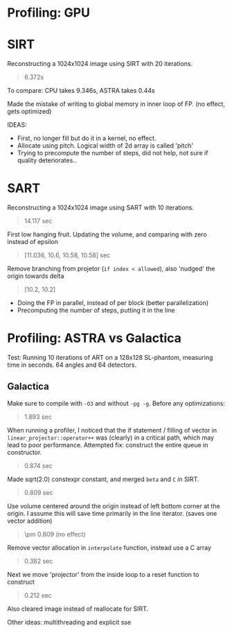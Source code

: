 # Profiling: GPU

# SIRT

Reconstructing a 1024x1024 image using SIRT with 20 iterations.

> 6.372s

To compare: CPU takes 9.346s, ASTRA takes 0.44s

Made the mistake of writing to global memory in inner loop of FP. (no effect, gets optimized)

IDEAS:
- First, no longer fill but do it in a kernel, no effect.
- Allocate using pitch. Logical width of 2d array is called 'pitch'
- Trying to precompute the number of steps, did not help, not sure if quality deteriorates..

# SART

Reconstructing a 1024x1024 image using SART with 10 iterations.

> 14.117 sec

First low hanging fruit. Updating the volume, and comparing with zero instead of epsilon

> [11.036, 10.6, 10.58, 10.58] sec

Remove branching from projetor (`if index < allowed`), also 'nudged' the origin towards delta

> [10.2, 10.2]

- Doing the FP in parallel, instead of per block (better parallelization)
- Precomputing the number of steps, putting it in the line

# Profiling: ASTRA vs Galactica

Test: Running 10 iterations of ART on a 128x128 SL-phantom, measuring time in seconds. 64 angles and 64 detectors.

## Galactica

Make sure to compile with `-O3` and without `-pg -g`. Before any optimizations:

> 1.893 sec

When running a profiler, I noticed that the if statement / filling of vector in `linear_projector::operator++` was (clearly) in a critical path, which may lead to poor performance.
Attempted fix: construct the entire queue in constructor.

> 0.874 sec

Made sqrt(2.0) constexpr constant, and merged `beta` and `C` in SIRT.

> 0.809 sec

Use volume centered around the origin instead of left bottom corner at the origin. I assume this will save time primarily in the line iterator. (saves one vector addition)

> \pm 0.809 (no effect)

Remove vector allocation in `interpolate` function, instead use a C array

> 0.382 sec

Next we move 'projector' from the inside loop to a reset function to construct

> 0.212 sec

Also cleared image instead of reallocate for SIRT.

Other ideas: multithreading and explicit sse
